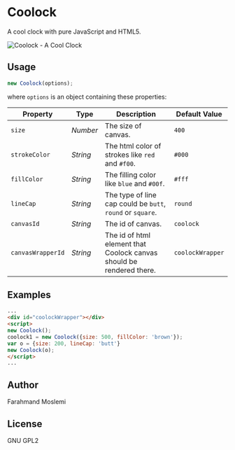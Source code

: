 Coolock
=======

A cool clock with pure JavaScript and HTML5.

![Coolock - A Cool Clock](https://farahmandm.github.io/Coolock/coolock.png)	

## Usage

```javascript
new Coolock(options);
```
where `options` is an object containing these properties:

Property | Type | Description | Default Value
-------- | ---- |------------ | -------------
`size` | *Number* | The size of canvas. | `400`
`strokeColor` | *String* | The html color of strokes like `red` and `#f00`. | `#000`
`fillColor` | *String* | The filling color like `blue` and `#00f`. | `#fff`
`lineCap` | *String* | The type of line cap could be `butt`, `round` or `square`. | `round`
`canvasId` | *String* | The id of canvas. | `coolock`
`canvasWrapperId` | *String* | The id of html element that Coolock canvas should be rendered there. | `coolockWrapper`

	
## Examples

```html
...
<div id="coolockWrapper"></div>
<script>
new Coolock();
coolock1 = new Coolock({size: 500, fillColor: 'brown'});
var o = {size: 200, lineCap: 'butt'}
new Coolock(o);
</script>
...
```

## Author

Farahmand Moslemi

## License

GNU GPL2
